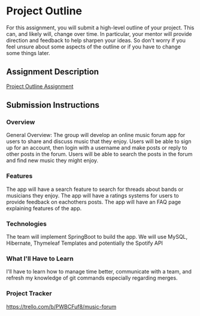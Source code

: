 # Project Outline
For this assignment, you will submit a high-level outline of your project. This can, and likely will, change over time. In particular, your mentor will provide direction and feedback to help sharpen your ideas. So don't worry if you feel unsure about some aspects of the outline or if you have to change some things later.

## Assignment Description
[Project Outline Assignment](https://education.launchcode.org/liftoff/modules/assignments/project-outline)

## Submission Instructions

### Overview
General Overview:
The group will develop an online music forum app for users to share and discuss music that they enjoy.
Users will be able to sign up for an account, then login with a username and make posts or reply to other posts in the forum.
Users will be able to search the posts in the forum and find new music they might enjoy.
### Features
The app will have a search feature to search for threads about bands or musicians they enjoy.
The app will have a ratings systems for users to provide feedback on eachothers posts.
The app will have an FAQ page explaining features of the app.
### Technologies
The team will implement SpringBoot to build the app. We will use MySQL, Hibernate, Thymeleaf Templates and potentially the Spotify API
### What I'll Have to Learn
I'll have to learn how to manage time better, communicate with a team, and refresh my knowledge of git commands especially regarding merges.
### Project Tracker
https://trello.com/b/PWBCFuf8/music-forum
